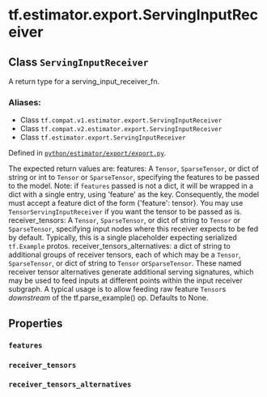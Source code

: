 <div itemscope itemtype="http://developers.google.com/ReferenceObject">
<meta itemprop="name" content="tf.estimator.export.ServingInputReceiver" />
<meta itemprop="path" content="Stable" />
<meta itemprop="property" content="features"/>
<meta itemprop="property" content="receiver_tensors"/>
<meta itemprop="property" content="receiver_tensors_alternatives"/>
</div>

# tf.estimator.export.ServingInputReceiver

## Class `ServingInputReceiver`

A return type for a serving_input_receiver_fn.



### Aliases:

* Class `tf.compat.v1.estimator.export.ServingInputReceiver`
* Class `tf.compat.v2.estimator.export.ServingInputReceiver`
* Class `tf.estimator.export.ServingInputReceiver`



Defined in [`python/estimator/export/export.py`](https://github.com/tensorflow/estimator/tree/master/tensorflow_estimator/python/estimator/export/export.py).

<!-- Placeholder for "Used in" -->

The expected return values are:
  features: A `Tensor`, `SparseTensor`, or dict of string or int to `Tensor`
    or `SparseTensor`, specifying the features to be passed to the model.
    Note: if `features` passed is not a dict, it will be wrapped in a dict
    with a single entry, using 'feature' as the key.  Consequently, the model
    must accept a feature dict of the form {'feature': tensor}.  You may use
    `TensorServingInputReceiver` if you want the tensor to be passed as is.
  receiver_tensors: A `Tensor`, `SparseTensor`, or dict of string to `Tensor`
    or `SparseTensor`, specifying input nodes where this receiver expects to
    be fed by default.  Typically, this is a single placeholder expecting
    serialized `tf.Example` protos.
  receiver_tensors_alternatives: a dict of string to additional
    groups of receiver tensors, each of which may be a `Tensor`,
    `SparseTensor`, or dict of string to `Tensor` or`SparseTensor`.
    These named receiver tensor alternatives generate additional serving
    signatures, which may be used to feed inputs at different points within
    the input receiver subgraph.  A typical usage is to allow feeding raw
    feature `Tensor`s *downstream* of the tf.parse_example() op.
    Defaults to None.

## Properties

<h3 id="features"><code>features</code></h3>




<h3 id="receiver_tensors"><code>receiver_tensors</code></h3>




<h3 id="receiver_tensors_alternatives"><code>receiver_tensors_alternatives</code></h3>






